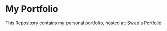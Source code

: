 # My Portfolio

This Repository contains my personal portfolio, hosted at: [Swap's Portfolio](https://sw1pgh.github.io/Swapnaneel_Ghosh_Portfolio/)